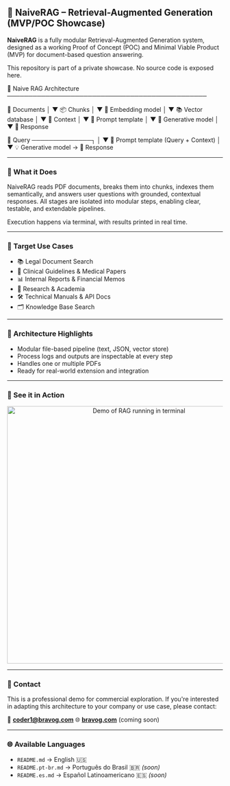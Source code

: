## 📂 NaiveRAG – Retrieval-Augmented Generation (MVP/POC Showcase)

**NaiveRAG** is a fully modular Retrieval-Augmented Generation system, designed as a working Proof of Concept (POC) and Minimal Viable Product (MVP) for document-based question answering.

This repository is part of a private showcase. No source code is exposed here.

🧠  Naive RAG Architecture
───────────────────────────────────────────────

📄  Documents
   │
   ▼
📦  Chunks
   │
   ▼
🧬  Embedding model
   │
   ▼
📚  Vector database
   │
   ▼
📄  Context
   │
   ▼
📝  Prompt template
   │
   ▼
🧠  Generative model
   │
   ▼
💬  Response

💬 Query ──────────────┐
                      │
                      ▼
📝  Prompt template (Query + Context)
                      │
                      ▼
💡  Generative model → 💬 Response


---

### 🧠 What it Does

NaiveRAG reads PDF documents, breaks them into chunks, indexes them semantically, and answers user questions with grounded, contextual responses. All stages are isolated into modular steps, enabling clear, testable, and extendable pipelines.

Execution happens via terminal, with results printed in real time.

---

### 🎯 Target Use Cases

* 📚 Legal Document Search
* 🏥 Clinical Guidelines & Medical Papers
* 📊 Internal Reports & Financial Memos
* 🧪 Research & Academia
* 🛠 Technical Manuals & API Docs
* 🗂 Knowledge Base Search

---

### 🔧 Architecture Highlights

* Modular file-based pipeline (text, JSON, vector store)
* Process logs and outputs are inspectable at every step
* Handles one or multiple PDFs
* Ready for real-world extension and integration

---

### 👀 See it in Action

<p align="center">
  <img src="assets/demo.gif" alt="Demo of RAG running in terminal" width="600"/>
</p>

---

### 📩 Contact

This is a professional demo for commercial exploration.
If you're interested in adapting this architecture to your company or use case, please contact:

📧 **[coder1@bravog.com](mailto:coder1@bravog.com)**
🌐 **[bravog.com](https://bravog.com)** (coming soon)

---

### 🌐 Available Languages

* `README.md` → English 🇺🇸
* `README.pt-br.md` → Português do Brasil 🇧🇷 *(soon)*
* `README.es.md` → Español Latinoamericano 🇪🇸 *(soon)*
